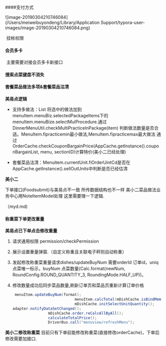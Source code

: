 ####支付方式

![image-20190304210746084](/Users/meiweibuyondeng/Library/Application Support/typora-user-images/image-20190304210746084.png)

​				挂帐权限

#### 会员多卡 

​		主要需要对接会员多卡新接口



#### 搜索点菜键盘不消失



#### 套餐菜品做法多项&套餐菜品沽清
**美易点逻辑**

* 支持多做法：List<AskDBModel> 将选中的做法加到menuItem.menuBiz.selectedPackageItems下的menuItem.menuBize.selectMulProcedure.通过DinnerMenuUtil.checkMultiPracticeInPackage(item)
  判断做法数量是否合适。MenuItem.fipracticemin最小做法,MenuItem.fipracticemax最大做法
  通过OrderCache.checkCouponBargainPrice(AppCache.getInstance().couponBargainList, menu, sectionID)计算特价(美小二已经处理)

* 套餐菜品沽清：Menuitem.currentUnit.fiOrderUintCd是否在AppCache.getInstance().sellOutUnits中判断是否已经估清

**美小二**

下单接口(Foodsubmit)与美易点不一致 所传数据结构也不一样 美小二菜品做法业务中心用NoteItemModel处理
这里需要理一下逻辑.

（myd.md)

#### 称重菜下单更改重量

**美易点已下单点击修改重量**

1. 请求通用权限  permission/checkPermission

2. 展示设置重量弹窗.（自定义称重且关联电子秤则自动称重）

3. 发起修改称重菜重量请求dishes/updateBuyNum 需要orderId 订单id，uniq    点菜唯一标示，buyNum  点菜数量(Calc.format(newNum, RoundConfig.ROUND_QUANTITY_3, RoundingMode.HALF_UP))。

4. 修改数量成功后同步菜品数量,刷新订单页和菜品页重新计算订单价格

   ```java
    menuItem.updateBuyNum(format);
                               menuItem.calcTotal(mDishCache.isBindMember());
                               mDishCache.initSelectUnitQuantity();
   adapter.notifyDataSetChanged();
                   mDishCache.order.reCalcAllByAll();
                   calculateTotalPrice();
                   DriverBus.call("menuview/refreshMenu");
   ```
   

   

**美小二修改称重菜**
 目前只有下单前能修改称重菜(直接修改orderCache)，下单后修改需要加接口.


